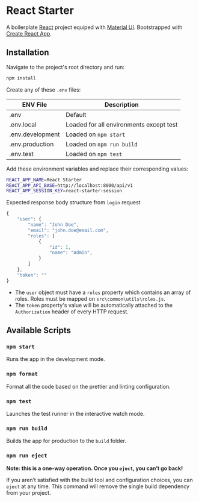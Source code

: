 # React Starter

A boilerplate [React](https://reactjs.org/) project equiped with [Material UI](https://material-ui.com/). Bootstrapped with [Create React App](https://github.com/facebook/create-react-app).

## Installation

Navigate to the project's root directory and run:

```bash
npm install
```

Create any of these `.env` files:

| ENV File         | Description                             |
| ---------------- | --------------------------------------- |
| .env             | Default                                 |
| .env.local       | Loaded for all environments except test |
| .env.development | Loaded on `npm start`                   |
| .env.production  | Loaded on `npm run build`               |
| .env.test        | Loaded on `npm test`                    |

Add these environment variables and replace their corresponding values:

```sh
REACT_APP_NAME=React Starter
REACT_APP_API_BASE=http://localhost:8000/api/v1
REACT_APP_SESSION_KEY=react-starter-session
```

Expected response body structure from `login` request

```javascript
{
    "user": {
        "name": "John Doe",
        "email": "john.doe@email.com",
        "roles": [
            {
                "id": 1,
                "name": "Admin",
            }
        ]
    },
    "token": ""
}
```

* The `user` object must have a `roles` property which contains an array of roles. Roles must be mapped on `src\common\utils\roles.js`.
* The `token` property's value will be automatically attached to the `Authorization` header of every HTTP request.

## Available Scripts

### `npm start`

Runs the app in the development mode.

### `npm format`

Format all the code based on the prettier and linting configuration.

### `npm test`

Launches the test runner in the interactive watch mode.

### `npm run build`

Builds the app for production to the `build` folder.

### `npm run eject`

**Note: this is a one-way operation. Once you `eject`, you can’t go back!**

If you aren’t satisfied with the build tool and configuration choices, you can `eject` at any time. This command will remove the single build dependency from your project.
